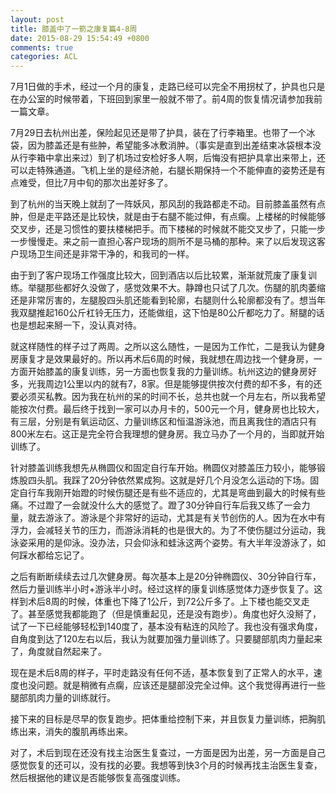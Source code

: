 ```yaml
---
layout: post
title: 膝盖中了一箭之康复篇4-8周
date: 2015-08-29 15:54:49 +0800
comments: true
categories: ACL
---
```


7月1日做的手术，经过一个月的康复，走路已经可以完全不用拐杖了，护具也只是在办公室的时候带着，下班回到家里一般就不带了。前4周的恢复情况请参加我前一篇文章。

<!-- more -->

7月29日去杭州出差，保险起见还是带了护具，装在了行李箱里。也带了一个冰袋，因为膝盖还是有些肿，希望能多冰敷消肿。（事实是直到出差结束冰袋根本没从行李箱中拿出来过）到了机场过安检好多人啊，后悔没有把护具拿出来带上，还可以走特殊通道。飞机上坐的是经济舱，右腿长期保持一个不能伸直的姿势还是有点难受，但比7月中旬的那次出差好多了。

到了杭州的当天晚上就刮了一阵妖风，那风刮的我路都走不动。目前膝盖虽然有点肿，但是走平路还是比较快，就是由于右腿不能过伸，有点瘸。上楼梯的时候能够交叉步，还是习惯性的要扶楼梯把手。而下楼梯的时候就不能交叉步了，只能一步一步慢慢走。来之前一直担心客户现场的厕所不是马桶的那种。来了以后发现这客户现场卫生间还是非常干净的，和我司的一样。

由于到了客户现场工作强度比较大，回到酒店以后比较累，渐渐就荒废了康复训练。举腿那些都好久没做了，感觉效果不大。静蹲也只试了几次。伤腿的肌肉萎缩还是非常厉害的，左腿股四头肌还能看到轮廓，右腿则什么轮廓都没有了。想当年我双腿推起160公斤杠铃无压力，还能做组，这下怕是80公斤都吃力了。掰腿的话也是想起来掰一下，没认真对待。

就这样随性的样子过了两周。之所以这么随性，一是因为工作忙，二是我认为健身房康复才是效果最好的。所以再术后6周的时候，我就想在周边找一个健身房，一方面开始膝盖的康复训练，另一方面也恢复我的力量训练。杭州这边的健身房好多，光我周边1公里以内的就有7，8家。但是能够提供按次付费的却不多，有的还要必须买私教。因为我在杭州的呆的时间不长，总共也就一个月左右，所以我希望能按次付费。最后终于找到一家可以办月卡的，500元一个月，健身房也比较大，有三层，分别是有氧运动区、力量训练区和恒温游泳池，而且离我住的酒店只有800米左右。这正是完全符合我理想的健身房。我立马办了一个月的，当即就开始训练了。

针对膝盖训练我想先从椭圆仪和固定自行车开始。椭圆仪对膝盖压力较小，能够锻炼股四头肌。我踩了20分钟依然累成狗。这就是好几个月没怎么运动的下场。固定自行车我刚开始蹬的时候伤腿还是有些不适应的，尤其是弯曲到最大的时候有些痛。不过蹬了一会就没什么大的感觉了。蹬了30分钟自行车后我又练了一会力量，就去游泳了。游泳是个非常好的运动，尤其是有关节创伤的人。因为在水中有浮力，会减轻关节的压力，而游泳消耗的也是很大的。为了不使伤腿过分运动，我泳姿采用的是仰泳。没办法，只会仰泳和蛙泳这两个姿势。有大半年没游泳了，如何踩水都给忘记了。

之后有断断续续去过几次健身房。每次基本上是20分钟椭圆仪、30分钟自行车，然后力量训练半小时+游泳半小时。经过这样的康复训练感觉体力逐步恢复了。这样到术后8周的时候，体重也下降了1公斤，到72公斤多了。上下楼也能交叉走了。甚至感觉我都能跑了（但是慎重起见，还是没有跑步）。角度也好久没掰了，试了一下已经能够轻松到140度了，基本没有粘连的风险了。我也没有强求角度，自角度到达了120左右以后，我认为就要加强力量训练了。只要腿部肌肉力量起来了，角度就自然起来了。

现在是术后8周的样子，平时走路没有任何不适，基本恢复到了正常人的水平，速度也没问题。就是稍微有点瘸，应该还是腿部没完全过伸。这个我觉得再进行一些腿部肌肉力量的训练就行。

接下来的目标是尽早的恢复跑步。把体重给控制下来，并且恢复力量训练，把胸肌练出来，消失的腹肌再练出来。

对了，术后到现在还没有找主治医生复查过，一方面是因为出差，另一方面是自己感觉恢复的还可以，没有找的必要。我想等到快3个月的时候再找主治医生复查，然后根据他的建议是否能够恢复高强度训练。











